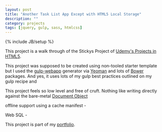 ```yaml
---
layout: post
title: "Another Task List App Except with HTML5 Local Storage"
description: ""
category: projects
tags: [jquery, gulp, sass, htmlcss]
---
```

{% include JB/setup %}

This project is a walk through  of the Stickys Project of [Udemy's Projects in HTML5](https://www.udemy.com/projects-in-html5/learn/#/). 

This project was supposed to be created using non-tooled starter template but I used the [gulp-webapp](https://github.com/yeoman/generator-gulp-webapp) generator via [Yeoman](http://yeoman.io/) and lots of [Bower]() packages. And yes, it uses lots of my gulp best practices outlined on my gulp recipe and 

This project feels so low level and free of cruft. Nothing like writing directly against the bare-metal [Document Object](http://www.w3schools.com/jsref/dom_obj_document.asp)

offline support using a cache manifest - 

Web SQL - 



This project is part of my [portfolio](http://ric.mclaughlin.today/prj_html5_stickys).